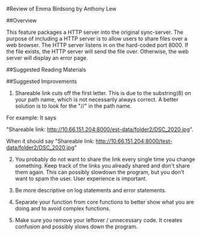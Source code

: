 #Review of Emma Birdsong by Anthony Lew

##Overview

This feature packages a HTTP server into the original sync-server. The purpose of including a HTTP server is to allow users to share files over a web browser. The HTTP server listens in on the hard-coded port 8000. If the file exists, the HTTP server will send the file over. Otherwise, the web server will display an error page.

##Suggested Reading Materials

##Suggested Improvements
1. Shareable link cuts off the first letter. This is due to the substring(8) on your path name, which is not necessarily always correct. A better solution is to look for the "//" in the path name.

For example: It says 

"Shareable link: http://10.66.151.204:8000/est-data/folder2/DSC_2020.jpg".

When it should say "Shareable link: http://10.66.151.204:8000/test-data/folder2/DSC_2020.jpg"

2. You probably do not want to share the link every single time you change something. Keep track of the links you already shared and don't share them again. This can possibly slowdown the program, but you don't want to spam the user. User experience is important.

3. Be more descriptive on log statements and error statements.

4. Separate your function from core functions to better show what you are doing and to avoid complex functions.

5. Make sure you remove your leftover / unnecessary code. It creates confusion and possibly slows down the program.